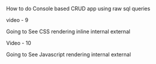 How to do Console based CRUD app using raw sql queries

video - 9

Going to See CSS rendering
    inline
    internal
    external

Video - 10 

Going to See Javascript rendering
    internal
    external

